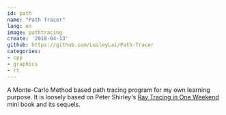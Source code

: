 ```yaml
---
id: path
name: "Path Tracer"
lang: en
image: pathtracing
create: '2018-04-13'
github: https://github.com/LesleyLai/Path-Tracer
categories:
- cpp
- graphics
- rt
---
```


A Monte-Carlo Method based path tracing program for my own learning purpose. It is loosely based on Peter Shirley's [Ray Tracing in One Weekend](https://raytracing.github.io/books/RayTracingInOneWeekend.html) mini book and its sequels.
